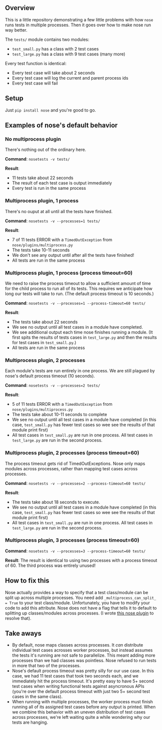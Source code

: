 Overview
--------

This is a little repository demonstrating a few little problems with how `nose`
runs tests in multiple processes. Then it goes over how to make nose run way
better.

The `tests/` module contains two modules:

- `test_small.py` has a class with 2 test cases
- `test_large.py` has a class with 9 test cases (many more)

Every test function is identical:

- Every test case will take about 2 seconds
- Every test case will log the current and parent process ids
- Every test case will fail

Setup
-----

Just `pip install nose` and you're good to go.


Examples of nose's default behavior
-----------------------------------

### No multiprocess plugin

There's nothing out of the ordinary here.

**Command**: `nosetests -v tests/`

**Result**:

- 11 tests take about 22 seconds
- The result of each test case is output immediately
- Every test is run in the same process

### Multiprocess plugin, 1 process

There's no ouput at all until all the tests have finished.

**Command**: `nosetests -v --processes=1 tests/`

**Result**:

- 7 of 11 tests ERROR with a `TimedOutException` from `nose/plugins/multiprocess.py`
- The tests take 10-11 seconds
- We don't see any output until after all the tests have finished!
- All tests are run in the same process


### Multiprocess plugin, 1 process (process timeout=60)

We need to raise the process timeout to allow a sufficient amount of time for
the child process to run all of its tests. This requires we anticipate how long
our tests will take to run. (The default process timeout is 10 seconds.)

**Command**: `nosetests -v --processes=1 --process-timeout=60 tests/`

**Result**:

- The tests take about 22 seconds
- We see no output until all test cases in a module have completed.
- We see additional output each time nose finishes running a module. (It first
spits the results of tests cases in `test_large.py` and then the results for
test cases in `test_small.py`.)
- All tests are run in the same process


### Multiprocess plugin, 2 processes

Each module's tests are run entirely in one process. We are still plagued by
nose's default process timeout (10 seconds).

**Command**: `nosetests -v --processes=2 tests/`

**Result**:

- 5 of 11 tests ERROR with a `TimedOutException` from `nose/plugins/multiprocess.py`
- The tests take about 10-11 seconds to complete
- We see no output until all test cases in a module have completed (in this
case, `test_small.py` has fewer test cases so wee see the results of that
module print first)
- All test cases in `test_small.py` are run in one process. All test cases in
`test_large.py` are run in the second process.


### Multiprocess plugin, 2 processes (process timeout=60)

The process timeout gets rid of TimedOutExceptions. Nose only maps modules
across processes, rather than mapping test cases across processes.

**Command**: `nosetests -v --processes=2 --process-timeout=60 tests/`

**Result**:

- The tests take about 18 seconds to execute.
- We see no output until all test cases in a module have completed (in this
case, `test_small.py` has fewer test cases so wee see the results of that
module print first)
- All test cases in `test_small.py` are run in one process. All test cases in
`test_large.py` are run in the second process.


### Multiprocess plugin, 3 processes (process timeout=60)

**Command**: `nosetests -v --processes=3 --process-timeout=60 tests/`

**Result**: The result is identical to using two processes with a process timeout
of 60. The third process was entirely unused!


How to fix this
---------------

Nose actually provides a way to specify that a test class/module can be split
up across multiple processes. You need add `_multiprocess_can_split_ = True` to
your test class/module. Unfortunately, you have to modify your code to add this
attribute. Nose does not have a flag that tells it to default to splitting up
classes/modules across processes. (I wrote [this nose plugin](
https://pypi.python.org/pypi/nose-mp-split) to resolve that).

Take aways
----------

- By default, nose maps classes across processes. It _can_ distribute
individual test cases acrosses worker processes, but instead assumes the tests
it's running are not safe to parallelize. This meant adding more processes
than we had classes was pointless. Nose refused to run tests in more that two
of the processes.
- Nose's default process timeout was pretty silly for our use case. In this
case, we had 11 test cases that took two seconds each, and we immediately hit
the process timeout. It's pretty easy to have 5+ second test cases when writing
functional tests against asyncronous APIs (you're over the default process
timeout with just two 5+ second test cases in the same class).
- When running with multiple processes, the worker process must finish running
all of its assigned test cases before any output is printed. When we combine
this behavior with an uneven distribution of test cases across processes, we're
left waiting quite a while wondering why our tests are hanging.
